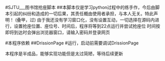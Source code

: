 #SJTU___图书馆抢座脚本
##本脚本仅是学习python过程中的练手作，今后由脚本引起的纠纷和造成的一切后果，其责任概由使用者承担，与本人无关。特此声明！
(叠甲，过)
由于我还没有学习窗口化，没有设置互动，一切选择在源码内进行，设置抢座位置、座位号、时间后，程序将等到22点运行并尝试抢座位
时间按即将到达时会弹出浏览器窗口，请输入密码并登录网页


#本程序依赖 
##DrissionPage
#运行，启动前需要调试DrissionPage

本程序是半成品，能够实现功能但是太过简陋，等待后续更新
